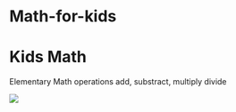 # Math-for-kids

<h1>Kids Math</h2>

<p> Elementary Math operations add, substract, multiply divide </p>

![](math4kids.gif)
